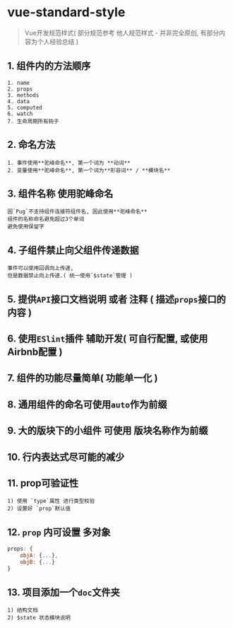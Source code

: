 # vue-standard-style
> Vue开发规范样式( 部分规范参考 他人规范样式 - 并非完全原创, 有部分内容为个人经验总结 )

## 1. 组件内的方法顺序
    1. name         
    2. props        
    3. methods
    4. data
    5. computed
    6. watch
    7. 生命周期所有钩子

## 2. 命名方法
    1. 事件使用**驼峰命名**, 第一个词为 **动词**
    2. 变量使用**驼峰命名**, 第一个词为**形容词** / **模块名**

## 3. 组件名称 使用**驼峰命名**
    因`Pug`不支持组件连接符组件名, 因此使用**驼峰命名**
    组件的名称命名避免超过3个单词
    避免使用保留字

## 4. 子组件禁止向父组件传递数据
    事件可以使用回调向上传递,
    但是数据禁止向上传递.( 统一使用`$state`管理 )

## 5. 提供`API`接口文档说明 或者 注释 ( 描述`props`接口的内容 )

## 6. 使用`ESlint`插件 辅助开发( 可自行配置, 或使用Airbnb配置 )

## 7. 组件的功能尽量简单( 功能单一化 )
    
## 8. 通用组件的命名可使用`auto`作为前缀

## 9. 大的版块下的小组件 可使用 版块名称作为前缀

## 10. 行内表达式尽可能的减少

## 11. prop可验证性
    1) 使用 `type`属性 进行类型校验
    2) 设置好 `prop`默认值
    
## 12. `prop` 内可设置 多对象
```js
props: {
    objA: {...},
    objB: {...}
}
```

## 13. 项目添加一个`doc`文件夹
    1) 结构文档
    2) $state 状态模块说明

